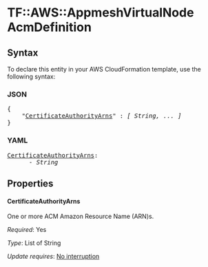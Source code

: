 # TF::AWS::AppmeshVirtualNode AcmDefinition

## Syntax

To declare this entity in your AWS CloudFormation template, use the following syntax:

### JSON

<pre>
{
    "<a href="#certificateauthorityarns" title="CertificateAuthorityArns">CertificateAuthorityArns</a>" : <i>[ String, ... ]</i>
}
</pre>

### YAML

<pre>
<a href="#certificateauthorityarns" title="CertificateAuthorityArns">CertificateAuthorityArns</a>: <i>
      - String</i>
</pre>

## Properties

#### CertificateAuthorityArns

One or more ACM Amazon Resource Name (ARN)s.

_Required_: Yes

_Type_: List of String

_Update requires_: [No interruption](https://docs.aws.amazon.com/AWSCloudFormation/latest/UserGuide/using-cfn-updating-stacks-update-behaviors.html#update-no-interrupt)


